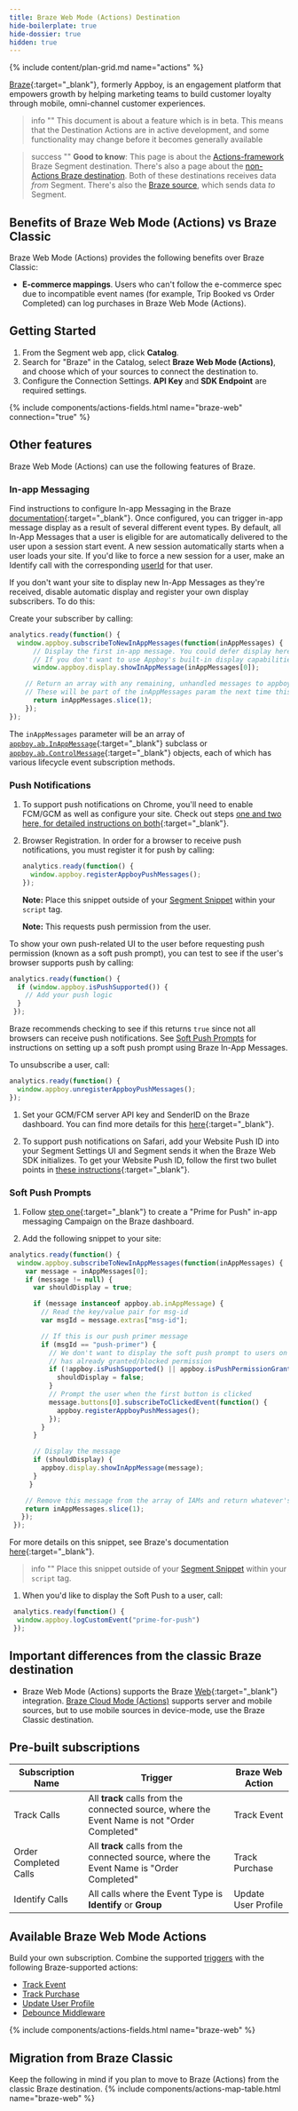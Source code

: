 ```yaml
---
title: Braze Web Mode (Actions) Destination
hide-boilerplate: true
hide-dossier: true
hidden: true
---
```

{% include content/plan-grid.md name="actions" %}

[Braze](https://www.braze.com/){:target="_blank"}, formerly Appboy, is an engagement platform that empowers growth by helping marketing teams to build customer loyalty through mobile, omni-channel customer experiences.


> info ""
> This document is about a feature which is in beta. This means that the Destination Actions are in active development, and some functionality may change before it becomes generally available


> success ""
> **Good to know**: This page is about the [Actions-framework](/docs/connections/destinations/actions/) Braze Segment destination. There's also a page about the [non-Actions Braze destination](/docs/connections/destinations/catalog/braze/). Both of these destinations receives data _from_ Segment. There's also the [Braze source](/docs/connections/sources/catalog/cloud-apps/braze/), which sends data _to_ Segment.

## Benefits of Braze Web Mode (Actions) vs Braze Classic

Braze Web Mode (Actions) provides the following benefits over Braze Classic:

- **E-commerce mappings**. Users who can't follow the e-commerce spec due to incompatible event names (for example, Trip Booked vs Order Completed) can log purchases in Braze Web Mode (Actions).

## Getting Started

1. From the Segment web app, click **Catalog**.
2. Search for "Braze" in the Catalog, select **Braze Web Mode (Actions)**, and choose which of your sources to connect the destination to.
3. Configure the Connection Settings. **API Key** and **SDK Endpoint** are required settings.

{% include components/actions-fields.html name="braze-web" connection="true" %}

## Other features

Braze Web Mode (Actions) can use the following features of Braze.

### In-app Messaging

Find instructions to configure In-app Messaging in the Braze [documentation](https://www.braze.com/academy/Best_Practices/#in-app-message-behavior){:target="_blank"}. Once configured, you can trigger in-app message display as a result of several different event types. By default, all In-App Messages that a user is eligible for are automatically delivered to the user upon a session start event. A new session automatically starts when a user loads your site. If you'd like to force a new session for a user, make an Identify call with the corresponding [userId](/docs/connections/spec/identify/#user-id) for that user.

If you don't want your site to display new In-App Messages as they're received, disable automatic display and register your own display subscribers. To do this:

Create your subscriber by calling:

```js
analytics.ready(function() {
  window.appboy.subscribeToNewInAppMessages(function(inAppMessages) {
      // Display the first in-app message. You could defer display here by pushing this message to code      within in your own application.
      // If you don't want to use Appboy's built-in display capabilities, you could alternatively pass      the in-app message to your own display code here.
      window.appboy.display.showInAppMessage(inAppMessages[0]);

    // Return an array with any remaining, unhandled messages to appboy's internal queue.
    // These will be part of the inAppMessages param the next time this subscriber is invoked.
      return inAppMessages.slice(1);
    });
});
```

The `inAppMessages` parameter will be an array of [`appboy.ab.InAppMessage`](https://js.appboycdn.com/web-sdk/latest/doc/ab.InAppMessage.html){:target="_blank"} subclass or [`appboy.ab.ControlMessage`](https://js.appboycdn.com/web-sdk/latest/doc/ab.ControlMessage.html){:target="_blank"} objects, each of which has various lifecycle event subscription methods.



### Push Notifications

1. To support push notifications on Chrome, you'll need to enable FCM/GCM as well as configure your site. Check out steps [one and two here, for detailed instructions on both](https://www.braze.com/documentation/Web/#step-1-to-support-chrome-enable-fcmgcm){:target="_blank"}.

2. Browser Registration. In order for a browser to receive push notifications, you must register it for push by calling:

    ```js
    analytics.ready(function() {
      window.appboy.registerAppboyPushMessages();
    });
    ```

    **Note:** Place this snippet outside of your [Segment Snippet](/docs/connections/sources/catalog/libraries/website/javascript/quickstart/#step-2-copy-the-segment-snippet) within your `script` tag.

    **Note:** This requests push permission from the user.

To show your own push-related UI to the user before requesting push permission (known as a soft push prompt), you can test to see if the user's browser supports push by calling:

```js
analytics.ready(function() {
  if (window.appboy.isPushSupported()) {
    // Add your push logic
  }
 });
```

Braze recommends checking to see if this returns `true` since not all browsers can receive push notifications. See [Soft Push Prompts](#soft-push-prompts) for instructions on setting up a soft push prompt using Braze In-App Messages.

To unsubscribe a user, call:

```js
analytics.ready(function() {
  window.appboy.unregisterAppboyPushMessages();
});
```

1. Set your GCM/FCM server API key and SenderID on the Braze dashboard. You can find more details for this [here](https://www.braze.com/documentation/Web/#step-4-set-your-gcmfcm-server-api-key-and-senderid-on-the-Braze-dashboard){:target="_blank"}.

2. To support push notifications on Safari, add your Website Push ID into your Segment Settings UI and Segment sends it when the Braze Web SDK initializes. To get your Website Push ID, follow the first two bullet points in [these instructions](https://www.braze.com/documentation/Web/#step-5-configure-safari-push){:target="_blank"}.

### Soft Push Prompts

1. Follow [step one](https://www.braze.com/documentation/Web/#soft-push-prompts){:target="_blank"} to create a "Prime for Push" in-app messaging Campaign on the Braze dashboard.

2. Add the following snippet to your site:

```js
analytics.ready(function() {
  window.appboy.subscribeToNewInAppMessages(function(inAppMessages) {
    var message = inAppMessages[0];
    if (message != null) {
      var shouldDisplay = true;

      if (message instanceof appboy.ab.inAppMessage) {
        // Read the key/value pair for msg-id
        var msgId = message.extras["msg-id"];

        // If this is our push primer message
        if (msgId == "push-primer") {
          // We don't want to display the soft push prompt to users on browsers that don't support push, or if the user
          // has already granted/blocked permission
          if (!appboy.isPushSupported() || appboy.isPushPermissionGranted() || appboy.isPushBlocked())     {
            shouldDisplay = false;
          }
          // Prompt the user when the first button is clicked
          message.buttons[0].subscribeToClickedEvent(function() {
            appboy.registerAppboyPushMessages();
          });
        }
      }

      // Display the message
      if (shouldDisplay) {
        appboy.display.showInAppMessage(message);
      }
     }

    // Remove this message from the array of IAMs and return whatever's left
    return inAppMessages.slice(1);
   });
 });
```

For more details on this snippet, see Braze's documentation [here](https://www.braze.com/documentation/Web/#soft-push-prompts){:target="_blank"}.

> info ""
> Place this snippet outside of your [Segment Snippet](/docs/connections/sources/catalog/libraries/website/javascript/quickstart/#step-2-copy-the-segment-snippet) within your `script` tag.

1. When you'd like to display the Soft Push to a user, call:

```js
 analytics.ready(function() {
  window.appboy.logCustomEvent("prime-for-push")
 });
```



## Important differences from the classic Braze destination
- Braze Web Mode (Actions) supports the Braze [Web](https://github.com/segment-integrations/analytics.js-integration-appboy){:target="_blank"} integration. [Braze Cloud Mode (Actions)](/docs/connections/destinations/catalog/actions-braze-cloud) supports server and mobile sources, but to use mobile sources in device-mode, use the Braze Classic destination.


## Pre-built subscriptions

| Subscription Name     | Trigger                                                                                      | Braze Web Action    |
| --------------------- | -------------------------------------------------------------------------------------------- | ------------------- |
| Track Calls           | All **track** calls from the connected source, where the Event Name is not "Order Completed" | Track Event         |
| Order Completed Calls | All **track** calls from the connected source, where the Event Name is "Order Completed"     | Track Purchase      |
| Identify Calls        | All calls where the Event Type is **Identify** or **Group**                                  | Update User Profile |


## Available Braze Web Mode Actions

Build your own subscription. Combine the supported [triggers](/docs/connections/destinations/actions/#components-of-a-destination-action) with the following Braze-supported actions:
- [Track Event](#track-event)
- [Track Purchase](#track-event)
- [Update User Profile](#update-user-profile)
- [Debounce Middleware](#debounce-middleware)

{% include components/actions-fields.html name="braze-web" %}

## Migration from Braze Classic
Keep the following in mind if you plan to move to Braze (Actions) from the classic Braze destination.
{% include components/actions-map-table.html name="braze-web" %}

